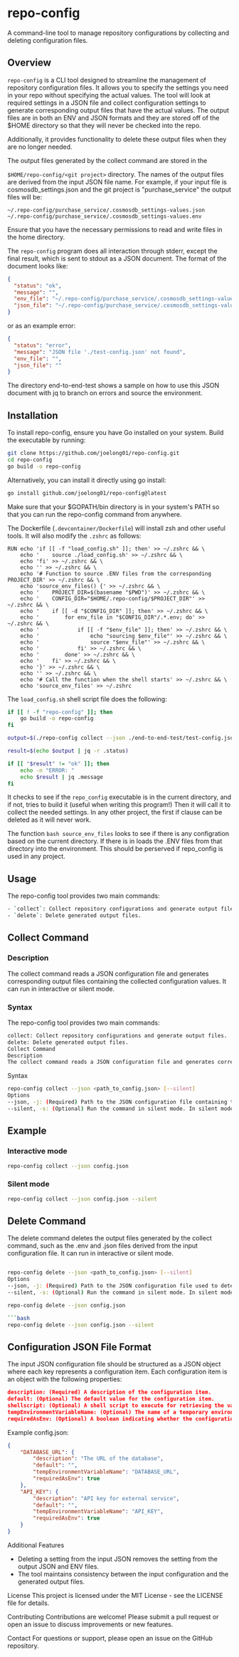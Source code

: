 # repo-config

A command-line tool to manage repository configurations by collecting and deleting configuration files.

## Overview

```repo-config``` is a CLI tool designed to streamline the management of repository configuration files. It allows you to specify the settings you need in your repo without specifying the actual values.  The tool will look at required settings in a JSON file and collect configuration settings to generate corresponding output files that have the actual values.  The output files are in both an ENV and JSON formats and they are stored off of the $HOME directory so that they will never be checked into the repo.

Additionally, it provides functionality to delete these output files when they are no longer needed.

The output files generated by the collect command are stored in the

```$HOME/repo-config/<git project>``` directory.
The names of the output files are derived from the input JSON file name.
For example, if your input file is cosmosdb_settings.json and the git project is "purchase_service" the output files will be:

```~/.repo-config/purchase_service/.cosmosdb_settings-values.json```
```~/.repo-config/purchase_service/.cosmosdb_settings-values.env```

Ensure that you have the necessary permissions to read and write files in the home directory.

The ```repo-config``` program does all interaction through stderr, except the final result, which is sent to stdout as a JSON document.  The format of the document looks like:

```json
{
  "status": "ok",
  "message": "",
  "env_file": "~/.repo-config/purchase_service/.cosmosdb_settings-values.env",
  "json_file": "~/.repo-config/purchase_service/.cosmosdb_settings-values.json"
} 
```

or as an example error:

```json
{
  "status": "error",
  "message": "JSON file './test-config.json' not found",
  "env_file": "",
  "json_file": ""
} 
```

The directory end-to-end-test shows a sample on how to use this JSON document with jq to branch on errors and source the environment.

## Installation

To install repo-config, ensure you have Go installed on your system. Build the executable by running:

```bash
git clone https://github.com/joelong01/repo-config.git
cd repo-config
go build -o repo-config
```

Alternatively, you can install it directly using go install:

```bash
go install github.com/joelong01/repo-config@latest
```

Make sure that your $GOPATH/bin directory is in your system's PATH so that you can run the
repo-config command from anywhere.

The Dockerfile (`.devcontainer/Dockerfile`) will install zsh and other useful tools. It will also modify the `.zshrc` as follows:

```Docker
RUN echo 'if [[ -f "load_config.sh" ]]; then' >> ~/.zshrc && \
    echo '    source ./load_config.sh' >> ~/.zshrc && \
    echo 'fi' >> ~/.zshrc && \
    echo '' >> ~/.zshrc && \
    echo '# Function to source .ENV files from the corresponding PROJECT_DIR' >> ~/.zshrc && \
    echo 'source_env_files() {' >> ~/.zshrc && \
    echo '    PROJECT_DIR=$(basename "$PWD")' >> ~/.zshrc && \
    echo '    CONFIG_DIR="$HOME/.repo-config/$PROJECT_DIR"' >> ~/.zshrc && \
    echo '    if [[ -d "$CONFIG_DIR" ]]; then' >> ~/.zshrc && \
    echo '        for env_file in "$CONFIG_DIR"/.*.env; do' >> ~/.zshrc && \
    echo '            if [[ -f "$env_file" ]]; then' >> ~/.zshrc && \
    echo '                echo "sourcing $env_file"' >> ~/.zshrc && \
    echo '                source "$env_file"' >> ~/.zshrc && \
    echo '            fi' >> ~/.zshrc && \
    echo '        done' >> ~/.zshrc && \
    echo '    fi' >> ~/.zshrc && \
    echo '}' >> ~/.zshrc && \
    echo '' >> ~/.zshrc && \
    echo '# Call the function when the shell starts' >> ~/.zshrc && \
    echo 'source_env_files' >> ~/.zshrc
```

The ```load_config.sh``` shell script file does the following:

``` bash
if [[ ! -f "repo-config" ]]; then
    go build -o repo-config
fi

output=$(./repo-config collect --json ./end-to-end-test/test-config.json --silent)

result=$(echo $output | jq -r .status)

if [[ "$result" != "ok" ]]; then
    echo -n "ERROR: "
    echo $result | jq .message
fi

```

It checks to see if the ```repo_config``` executable is in the current directory, and if not, tries to build it (useful when writing this program!) Then it will call it to collect the needed settings.  In any other project, the first if clause can be deleted as it will never work.

The function ```bash source_env_files``` looks to see if there is any configration based on the current directory. If there is in loads the .ENV files from that directory into the environment.  This should be perserved if repo_config is used in any project.

## Usage

The repo-config tool provides two main commands:

```bash
- `collect`: Collect repository configurations and generate output files.
- `delete`: Delete generated output files.
```

## Collect Command

### Description

The collect command reads a JSON configuration file and generates corresponding output files containing the collected configuration values. It can run in interactive or silent mode.

### Syntax

The repo-config tool provides two main commands:

``` bash
collect: Collect repository configurations and generate output files.
delete: Delete generated output files.
Collect Command
Description
The collect command reads a JSON configuration file and generates corresponding output files containing the collected configuration values. It can run in interactive or silent mode.
```

Syntax

``` bash
repo-config collect --json <path_to_config.json> [--silent]
Options
--json, -j: (Required) Path to the JSON configuration file containing the configuration items.
--silent, -s: (Optional) Run the command in silent mode. In silent mode, the command operates without interactive prompts and uses default values or existing configuration where possible.
```

## Example

### Interactive mode

```bash
repo-config collect --json config.json
```

### Silent mode

```bash
repo-config collect --json config.json --silent
```

## Delete Command

The delete command deletes the output files generated by the collect command, such as the .env and .json files derived from the input configuration file. It can run in interactive or silent mode.

```bash

repo-config delete --json <path_to_config.json> [--silent]
Options
--json, -j: (Required) Path to the JSON configuration file used to determine which output files to delete.
--silent, -s: (Optional) Run the command in silent mode. In silent mode, the command deletes the output files without prompting for confirmation.
```

```bash
repo-config delete --json config.json

```bash
repo-config delete --json config.json --silent
```

## Configuration JSON File Format

The input JSON configuration file should be structured as a JSON object where each key represents a configuration item. Each configuration item is an object with the following properties:

``` json
description: (Required) A description of the configuration item.
default: (Optional) The default value for the configuration item.
shellscript: (Optional) A shell script to execute for retrieving the value.
tempEnvironmentVariableName: (Optional) The name of a temporary environment variable to set.
requiredAsEnv: (Optional) A boolean indicating whether the configuration item is required as an environment variable.
```

Example config.json:

``` json
{
    "DATABASE_URL": {
        "description": "The URL of the database",
        "default": "",
        "tempEnvironmentVariableName": "DATABASE_URL",
        "requiredAsEnv": true
    },
    "API_KEY": {
        "description": "API key for external service",
        "default": "",
        "tempEnvironmentVariableName": "API_KEY",
        "requiredAsEnv": true
    }
}
```

Additional Features

- Deleting a setting from the input JSON removes the setting from the output JSON and ENV files.
- The tool maintains consistency between the input configuration and the generated output files.

License
This project is licensed under the MIT License - see the LICENSE file for details.

Contributing
Contributions are welcome! Please submit a pull request or open an issue to discuss improvements or new features.

Contact
For questions or support, please open an issue on the GitHub repository.
